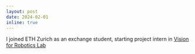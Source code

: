 ```yaml
---
layout: post
date: 2024-02-01
inline: true
---
```


I joined ETH Zurich as an exchange student, starting project intern in <a href="https://asl.ethz.ch/v4rl.html" target="_blank">Vision for Robotics Lab</a>
